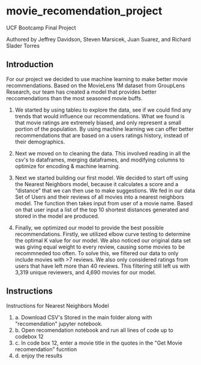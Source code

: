 # movie_recomendation_project
UCF Bootcamp Final Project

Authored by Jeffrey Davidson, Steven Marsicek, Juan Suarez, and Richard Slader Torres

Introduction
---
For our project we decided to use machine learning to make better movie recommendations. 
Based on the MovieLens 1M dataset from GroupLens Research, our team has created a model that provides better reccomendations than the most seasoned movie buffs.

1. We started by using tableu to explore the data, see if we could find any trends that would influence our recommendations.
What we found is that movie ratings are extremely biased, and only represent a small portion of the population.
By using machine learning we can offer better recommendations that are based on a users ratings history, instead of their demographics.

2. Next we moved on to cleaning the data. This involved reading in all the csv's to dataframes, merging dataframes,
and modifying columns to optimize for encoding & machine learning.

3. Next we started building our first model. We decided to start off using the Nearest Neighbors model,
because it calculates a score and a “distance” that we can then use to make suggestions. We fed in our data Set of Users and their reviews of all movies into a nearest neighbors model.
The function then takes input from user of a movie name. Based on that user input a list of the top 10 shortest distances generated and stored in the model are produced.

4. Finally, we optimized our model to provide the best possible recommendations. Firstly, we utilized elbow curve testing to determine the optimal K value for our model.
We also noticed our original data set was giving equal weight to every review, causing some movies to be recommneded too often. To solve this, we filtered our data to
only include movies with >7 reviews. We also only considered ratings from users that have left more than 40 reviews.
This filtering still left us with 3,319 unique reviewers, and 4,690 movies for our model.

Instructions
---
Instructions for Nearest Neighbors Model
1. a. Download CSV's Stored in the main folder along with "recomendation" jupyter notebook.
2. b. Open recomendation notebook and run all lines of code up to codebox 12 
3. c.  In code box 12, enter a movie title in the quotes in the "Get Movie recomendation" fucntion
4. d. enjoy the results
